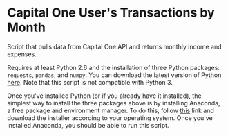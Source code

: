 # Capital One User's Transactions by Month
Script that pulls data from Capital One API and returns monthly income and expenses.

Requires at least Python 2.6 and the installation of three Python packages: `requests`, `pandas`, and `numpy`.
You can download the latest version of Python [here](https://www.python.org/downloads/). Note that this script is not compatible with Python 3.

Once you've installed Python (or if you already have it installed), the simplest way to install the three packages above is by installing Anaconda, a free package and environment manager.
To do this, follow [this](https://docs.continuum.io/anaconda/install) link and download the installer according to your operating system.
Once you've installed Anaconda, you should be able to run this script.
